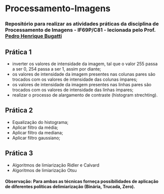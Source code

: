 # Processamento-Imagens

### Repositório para realizar as atividades práticas da disciplina de Processamento de Imagens - IF69P/C81 - lecionada pelo Prof. [Pedro Henrique Bugatti](http://lattes.cnpq.br/2177467029991118)

## **Prática 1**

- inverter os valores de intensidade da imagem, tal que o valor 255 passa a ser 0, 254 passa a ser 1,
  assim por diante;
- os valores de intensidade da imagem presentes nas colunas pares são trocados com os valores de
  intensidade das colunas ímpares;
- os valores de intensidade da imagem presentes nas linhas pares são trocados com os valores de
  intensidade das linhas ímpares;
- realizar o processo de alargamento de contraste (histogram strechting).

## **Prática 2**

- Equalização do histograma;
- Aplicar filtro da média;
- Aplicar filtro da mediana;
- Aplicar filtro gaussiano;

## **Prática 3**

- Algoritmos de limiarização Ridler e Calvard
- Algoritmos de limiarização Otsu

#### **Observação:** Para ambas as técnicas forneça possibilidades de aplicação de diferentes políticas delimiarização (Binária, Trucada, Zero).
